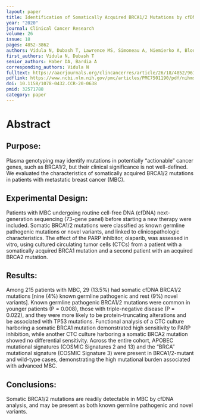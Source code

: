 ```yaml
---
layout: paper
title: Identification of Somatically Acquired BRCA1/2 Mutations by cfDNA Analysis in Patients with Metastatic Breast Cancer
year: "2020"
journal: Clinical Cancer Research
volume: 26
issue: 18
pages: 4852-3862
authors: Vidula N, Dubash T, Lawrence MS, Simoneau A, Niemierko A, Blouch E, Nagy B, Roh W, Chirn B, Reeves BA, Malvarosa G, Lennerz J, Isakoff SJ, Juric D, Micalizzi D, Wander S, Spring L, Moy B, Shannon K, Younger J, Lanman R, Toner M, Iafrate AJ, Getz G, Zou L, Ellisen LW, Maheswaran S, Haber DA, Bardia A
first_authors: Vidula N, Dubash T
senior_authors: Haber DA, Bardia A
corresponding_authors: Vidula N
fulltext: https://aacrjournals.org/clincancerres/article/26/18/4852/9618/Identification-of-Somatically-Acquired-BRCA1-2
pdflink: https://www.ncbi.nlm.nih.gov/pmc/articles/PMC7501190/pdf/nihms-1606582.pdf
doi: 10.1158/1078-0432.CCR-20-0638
pmid: 32571788
category: paper
---
```


# Abstract

## Purpose:
Plasma genotyping may identify mutations in potentially “actionable” cancer genes, such as BRCA1/2, but their clinical significance is not well-defined. We evaluated the characteristics of somatically acquired BRCA1/2 mutations in patients with metastatic breast cancer (MBC).

## Experimental Design:
Patients with MBC undergoing routine cell-free DNA (cfDNA) next-generation sequencing (73-gene panel) before starting a new therapy were included. Somatic BRCA1/2 mutations were classified as known germline pathogenic mutations or novel variants, and linked to clinicopathologic characteristics. The effect of the PARP inhibitor, olaparib, was assessed in vitro, using cultured circulating tumor cells (CTCs) from a patient with a somatically acquired BRCA1 mutation and a second patient with an acquired BRCA2 mutation.

## Results:
Among 215 patients with MBC, 29 (13.5%) had somatic cfDNA BRCA1/2 mutations [nine (4%) known germline pathogenic and rest (9%) novel variants]. Known germline pathogenic BRCA1/2 mutations were common in younger patients (P = 0.008), those with triple-negative disease (P = 0.022), and they were more likely to be protein-truncating alterations and be associated with TP53 mutations. Functional analysis of a CTC culture harboring a somatic BRCA1 mutation demonstrated high sensitivity to PARP inhibition, while another CTC culture harboring a somatic BRCA2 mutation showed no differential sensitivity. Across the entire cohort, APOBEC mutational signatures (COSMIC Signatures 2 and 13) and the “BRCA” mutational signature (COSMIC Signature 3) were present in BRCA1/2-mutant and wild-type cases, demonstrating the high mutational burden associated with advanced MBC.

## Conclusions:
Somatic BRCA1/2 mutations are readily detectable in MBC by cfDNA analysis, and may be present as both known germline pathogenic and novel variants.
